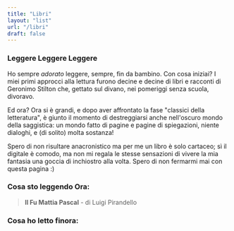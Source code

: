 ```yaml
---
title: "Libri"
layout: "list"
url: "/libri"
draft: false
---
```



### Leggere Leggere Leggere

Ho sempre _adorato_ leggere, sempre, fin da bambino. Con cosa iniziai? I miei primi approcci alla lettura furono decine e decine di libri e racconti di Geronimo Stilton che, gettato sul divano, nei pomeriggi senza scuola, divoravo.

Ed ora? Ora si è grandi, e dopo aver affrontato la fase "classici della letteratura", è giunto il momento di destreggiarsi anche nell'oscuro mondo della saggistica: un mondo fatto di pagine e pagine di spiegazioni, niente dialoghi, e (di solito) molta sostanza!

Spero di non risultare anacronistico ma per me un libro è solo cartaceo; sì il digitale è comodo, ma non mi regala le stesse sensazioni di vivere la mia fantasia una goccia di inchiostro alla volta.
Spero di non fermarmi mai con questa pagina :)

### Cosa sto leggendo Ora:
> **Il Fu Mattia Pascal** - di Luigi Pirandello

### Cosa ho letto finora:
